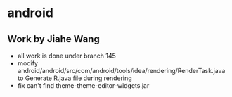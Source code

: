 # android
## Work by Jiahe Wang
* all work is done under branch 145
* modify android/android/src/com/android/tools/idea/rendering/RenderTask.java to Generate R.java file during rendering
* fix can't find theme-theme-editor-widgets.jar
